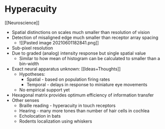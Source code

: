 # Hyperacuity
[[Neuroscience]]

- Spatial distinctions on scales much smaller than resolution of vision
- Detection of misaligned edge much smaller than receptor array spacing
	- ![[Pasted image 20210601182841.png]]
- Sub-pixel resolution
- Due to graded (analog) intensity response but single spatial value
	- Similar to how mean of histogram can be calculated to smaller than a bin-width
- Exact neural apparatus unknown: [[Ideas+Thoughts]]
	- Hypotheses:
		- Spatial - based on population firing rates
		- Temporal - delays in response to miniature eye movements
	- No empirical support yet
- Hexagonal matrix provides optimum efficiency of information transfer
- Other senses
	- Braille reading - hyperacuity in touch receptors
	- Hearing - many more tones than number of hair cells in cochlea
	- Echolocation in bats
	- Rodents localization using whiskers
